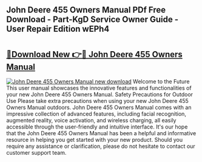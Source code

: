 ## John Deere 455 Owners Manual PDf Free Download - Part-KgD Service Owner Guide - User Repair Edition wEPh4

# <h2><a href="http://bc14475.oget.top/?id=John+Deere+455+Owners+Manual">🔗Download New 👉🔴 John Deere 455 Owners Manual</a></h2>

[![John Deere 455 Owners Manual new download](https://i.imgur.com/5g1atiW.png)](http://bc14475.oget.top/?id=John+Deere+455+Owners+Manual)
Welcome to the Future This user manual showcases the innovative features and functionalities of your new John Deere 455 Owners Manual. Safety Precautions for Outdoor Use Please take extra precautions when using your new John Deere 455 Owners Manual outdoors. John Deere 455 Owners Manual comes with an impressive collection of advanced features, including facial recognition, augmented reality, voice activation, and wireless charging, all easily accessible through the user-friendly and intuitive interface. It's our hope that the John Deere 455 Owners Manual has been a helpful and informative resource in helping you get started with your new product. Should you require any assistance or clarification, please do not hesitate to contact our customer support team.
